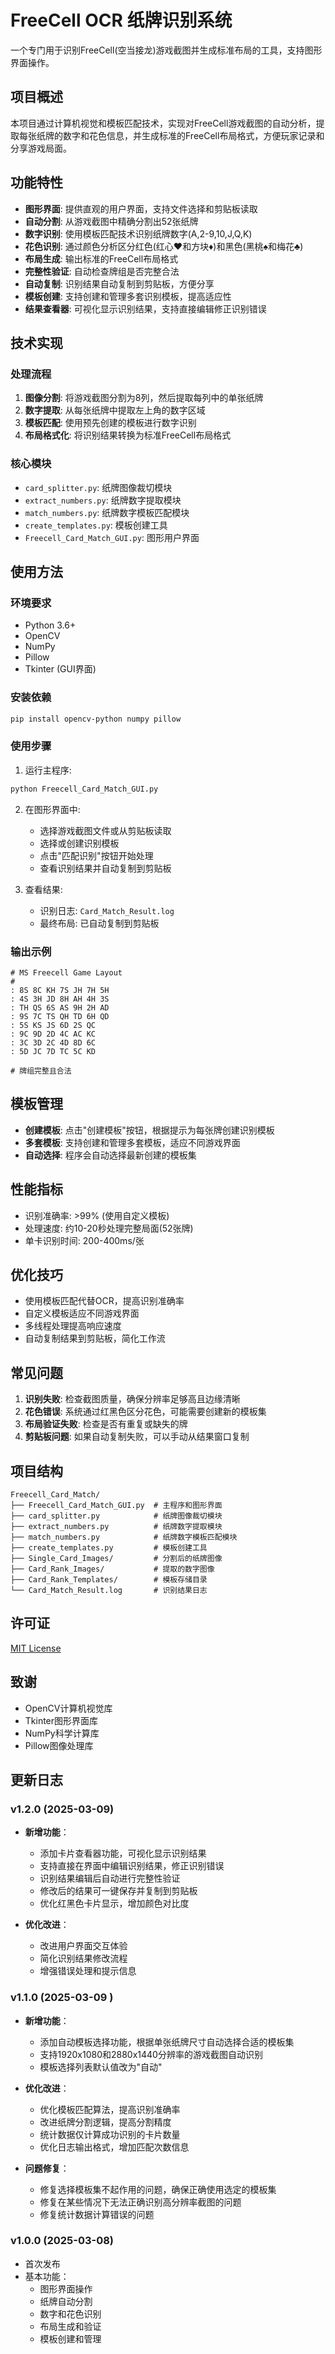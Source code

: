 # FreeCell OCR 纸牌识别系统

一个专门用于识别FreeCell(空当接龙)游戏截图并生成标准布局的工具，支持图形界面操作。

## 项目概述

本项目通过计算机视觉和模板匹配技术，实现对FreeCell游戏截图的自动分析，提取每张纸牌的数字和花色信息，并生成标准的FreeCell布局格式，方便玩家记录和分享游戏局面。

## 功能特性

- **图形界面**: 提供直观的用户界面，支持文件选择和剪贴板读取
- **自动分割**: 从游戏截图中精确分割出52张纸牌
- **数字识别**: 使用模板匹配技术识别纸牌数字(A,2-9,10,J,Q,K)
- **花色识别**: 通过颜色分析区分红色(红心♥和方块♦)和黑色(黑桃♠和梅花♣)
- **布局生成**: 输出标准的FreeCell布局格式
- **完整性验证**: 自动检查牌组是否完整合法
- **自动复制**: 识别结果自动复制到剪贴板，方便分享
- **模板创建**: 支持创建和管理多套识别模板，提高适应性
- **结果查看器**: 可视化显示识别结果，支持直接编辑修正识别错误

## 技术实现

### 处理流程

1. **图像分割**: 将游戏截图分割为8列，然后提取每列中的单张纸牌
2. **数字提取**: 从每张纸牌中提取左上角的数字区域
3. **模板匹配**: 使用预先创建的模板进行数字识别
4. **布局格式化**: 将识别结果转换为标准FreeCell布局格式

### 核心模块

- `card_splitter.py`: 纸牌图像裁切模块
- `extract_numbers.py`: 纸牌数字提取模块
- `match_numbers.py`: 纸牌数字模板匹配模块
- `create_templates.py`: 模板创建工具
- `Freecell_Card_Match_GUI.py`: 图形用户界面

## 使用方法

### 环境要求

- Python 3.6+
- OpenCV
- NumPy
- Pillow
- Tkinter (GUI界面)

### 安装依赖

```bash
pip install opencv-python numpy pillow
```

### 使用步骤

1. 运行主程序:

```bash
python Freecell_Card_Match_GUI.py
```

2. 在图形界面中:
   - 选择游戏截图文件或从剪贴板读取
   - 选择或创建识别模板
   - 点击"匹配识别"按钮开始处理
   - 查看识别结果并自动复制到剪贴板

3. 查看结果:
   - 识别日志: `Card_Match_Result.log`
   - 最终布局: 已自动复制到剪贴板

### 输出示例

```
# MS Freecell Game Layout
#
: 8S 8C KH 7S JH 7H 5H
: 4S 3H JD 8H AH 4H 3S
: TH QS 6S AS 9H 2H AD
: 9S 7C TS QH TD 6H QD
: 5S KS JS 6D 2S QC
: 9C 9D 2D 4C AC KC
: 3C 3D 2C 4D 8D 6C
: 5D JC 7D TC 5C KD

# 牌组完整且合法
```

## 模板管理

- **创建模板**: 点击"创建模板"按钮，根据提示为每张牌创建识别模板
- **多套模板**: 支持创建和管理多套模板，适应不同游戏界面
- **自动选择**: 程序会自动选择最新创建的模板集

## 性能指标

- 识别准确率: >99% (使用自定义模板)
- 处理速度: 约10-20秒处理完整局面(52张牌)
- 单卡识别时间: 200-400ms/张

## 优化技巧

- 使用模板匹配代替OCR，提高识别准确率
- 自定义模板适应不同游戏界面
- 多线程处理提高响应速度
- 自动复制结果到剪贴板，简化工作流

## 常见问题

1. **识别失败**: 检查截图质量，确保分辨率足够高且边缘清晰
2. **花色错误**: 系统通过红黑色区分花色，可能需要创建新的模板集
3. **布局验证失败**: 检查是否有重复或缺失的牌
4. **剪贴板问题**: 如果自动复制失败，可以手动从结果窗口复制

## 项目结构

```
Freecell_Card_Match/
├── Freecell_Card_Match_GUI.py  # 主程序和图形界面
├── card_splitter.py            # 纸牌图像裁切模块
├── extract_numbers.py          # 纸牌数字提取模块
├── match_numbers.py            # 纸牌数字模板匹配模块
├── create_templates.py         # 模板创建工具
├── Single_Card_Images/         # 分割后的纸牌图像
├── Card_Rank_Images/           # 提取的数字图像
├── Card_Rank_Templates/        # 模板存储目录
└── Card_Match_Result.log       # 识别结果日志
```

## 许可证

[MIT License](https://opensource.org/licenses/MIT)

## 致谢

- OpenCV计算机视觉库
- Tkinter图形界面库
- NumPy科学计算库
- Pillow图像处理库

## 更新日志

### v1.2.0 (2025-03-09)
- **新增功能**：
  - 添加卡片查看器功能，可视化显示识别结果
  - 支持直接在界面中编辑识别结果，修正识别错误
  - 识别结果编辑后自动进行完整性验证
  - 修改后的结果可一键保存并复制到剪贴板
  - 优化红黑色卡片显示，增加颜色对比度

- **优化改进**：
  - 改进用户界面交互体验
  - 简化识别结果修改流程
  - 增强错误处理和提示信息

### v1.1.0 (2025-03-09 )
- **新增功能**：
  - 添加自动模板选择功能，根据单张纸牌尺寸自动选择合适的模板集
  - 支持1920x1080和2880x1440分辨率的游戏截图自动识别
  - 模板选择列表默认值改为"自动"

- **优化改进**：
  - 优化模板匹配算法，提高识别准确率
  - 改进纸牌分割逻辑，提高分割精度
  - 统计数据仅计算成功识别的卡片数量
  - 优化日志输出格式，增加匹配次数信息

- **问题修复**：
  - 修复选择模板集不起作用的问题，确保正确使用选定的模板集
  - 修复在某些情况下无法正确识别高分辨率截图的问题
  - 修复统计数据计算错误的问题

### v1.0.0 (2025-03-08)
- 首次发布
- 基本功能：
  - 图形界面操作
  - 纸牌自动分割
  - 数字和花色识别
  - 布局生成和验证
  - 模板创建和管理

